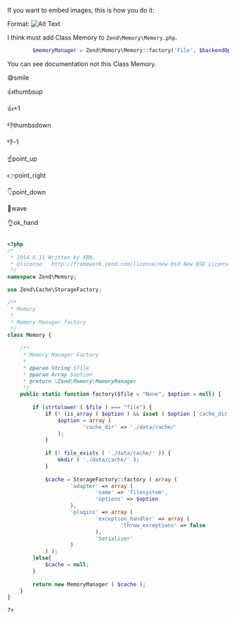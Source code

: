 If you want to embed images, this is how you do it:


Format: ![Alt Text](https://octodex.github.com/images/yaktocat.png)




I think must add Class Memory to `Zend\Memory\Memory.php`.
```php
        $memoryManager = Zend\Memory\Memory::factory('File', $backendOptions);
```
You can see documentation not this Class Memory.

:smile:smile

:thumbsup:thumbsup

 :+1:+1
 
:thumbsdown:thumbsdown

:-1:-1

:point_up:point_up

:point_right:point_right

:point_down:point_down

:wave:wave

:ok_hand:ok_hand

```php

<?php
/*
 * 2014.8.11 Written by XBN.
 * @license   http://framework.zend.com/license/new-bsd New BSD License
 */
namespace Zend\Memory;

use Zend\Cache\StorageFactory;

/**
 * Memory
 *
 * Memory Manager factory
 */
class Memory {
	
	/**
	 * Memory Manager Factory
	 *
	 * @param String $file        	
	 * @param Array $option        	
	 * @return \Zend\Memory\MemoryManager
	 */
	public static function factory($file = "None", $option = null) {
		
		if (strtolower ( $file ) === "file") {
			if (! (is_array ( $option ) && isset ( $option ['cache_dir'] ) && file_exists ( $option ['cache_dir'] ))) {
				$option = array (
						'cache_dir' => './data/cache/' 
				);
			}
			
			if (! file_exists ( './data/cache/' )) {
				mkdir ( './data/cache/' );
			}
			
			$cache = StorageFactory::factory ( array (
					'adapter' => array (
							'name' => 'filesystem',
							'options' => $option 
					),
					'plugins' => array (
							'exception_handler' => array (
									'throw_exceptions' => false 
							),
							'Serializer' 
					) 
			) );
		}else{
			$cache = null;
		}
		
		return new MemoryManager ( $cache );
	}
}

?>



```
